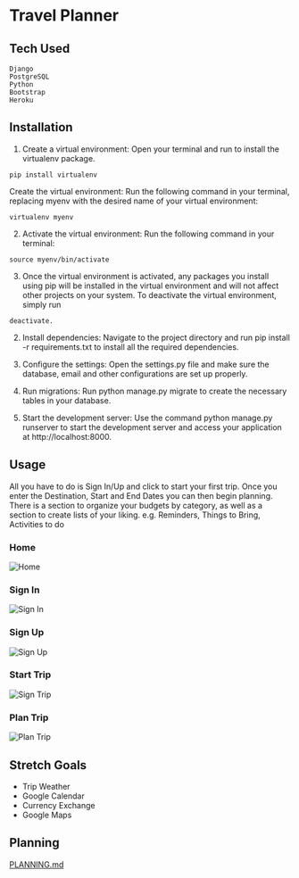 # Travel Planner

## Tech Used
```
Django
PostgreSQL
Python
Bootstrap
Heroku
```

## Installation
1. Create a virtual environment: 
Open your terminal and run to install the virtualenv package.
```
pip install virtualenv
```
Create the virtual environment: 
Run the following command in your terminal, replacing myenv with the desired name of your virtual environment:
```
virtualenv myenv 
```
2. Activate the virtual environment: 
Run the following command in your terminal:
```
source myenv/bin/activate
```
3. Once the virtual environment is activated, any packages you install using pip will be installed in the virtual environment and will not affect other projects on your system. To deactivate the virtual environment, simply run
```
deactivate.
```

2. Install dependencies: Navigate to the project directory and run pip install -r requirements.txt to install all the required dependencies.

3. Configure the settings: Open the settings.py file and make sure the database, email and other configurations are set up properly.

4. Run migrations: Run python manage.py migrate to create the necessary tables in your database.

5. Start the development server: Use the command python manage.py runserver to start the development server and access your application at http://localhost:8000.
## Usage
All you have to do is Sign In/Up and click to start your first trip. Once you enter the Destination, Start and End Dates you can then begin planning. There is a section to organize your budgets by category, as well as a section to create lists of your liking.
e.g. Reminders, Things to Bring, Activities to do
### Home
![Home](https://i.gyazo.com/d0d2102f27dfaf52c7c5ddbfb6892167.jpg)
### Sign In
![Sign In](https://i.gyazo.com/16e787fb06a09bb15dc5ac8b7ce04c52.jpg)
### Sign Up
![Sign Up](https://i.gyazo.com/6334b4ea1373aefad310183672a5b855.jpg)
### Start Trip
![Sign Trip](https://i.gyazo.com/c2ab30fb76970dc1477d69c199e609b8.jpg)
### Plan Trip
![Plan Trip](https://i.gyazo.com/316fe76c68ea3f6f8119e050635a5ec3.jpg)

## Stretch Goals
* Trip Weather
* Google Calendar
* Currency Exchange
* Google Maps

## Planning

[PLANNING.md](https://github.com/efrainenc/capstone/blob/main/PLANNING.md)